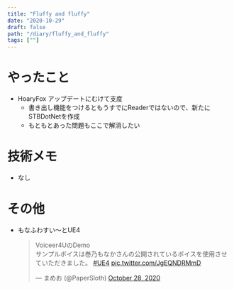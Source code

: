 ```yaml
---
title: "Fluffy and fluffy"
date: "2020-10-29"
draft: false
path: "/diary/fluffy_and_fluffy"
tags: [""]
---
```


# やったこと

- HoaryFox アップデートにむけて支度
  - 書き出し機能をつけるともうすでにReaderではないので、新たにSTBDotNetを作成
  - もともとあった問題もここで解消したい

# 技術メモ

- なし
  
# その他

- もなふわすい〜とUE4
  <blockquote class="twitter-tweet"><p lang="ja" dir="ltr">Voiceer4UのDemo<br>サンプルボイスは巻乃もなかさんの公開されているボイスを使用させていただきました。 <a href="https://twitter.com/hashtag/UE4?src=hash&amp;ref_src=twsrc%5Etfw">#UE4</a> <a href="https://t.co/JgEQNDRMmD">pic.twitter.com/JgEQNDRMmD</a></p>&mdash; まめお (@PaperSloth) <a href="https://twitter.com/PaperSloth/status/1321423383754502147?ref_src=twsrc%5Etfw">October 28, 2020</a></blockquote> <script async src="https://platform.twitter.com/widgets.js" charset="utf-8"></script>
